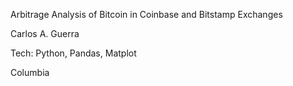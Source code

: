 Arbitrage Analysis of Bitcoin in Coinbase and Bitstamp Exchanges

Carlos A. Guerra

Tech: Python, Pandas, Matplot

Columbia
